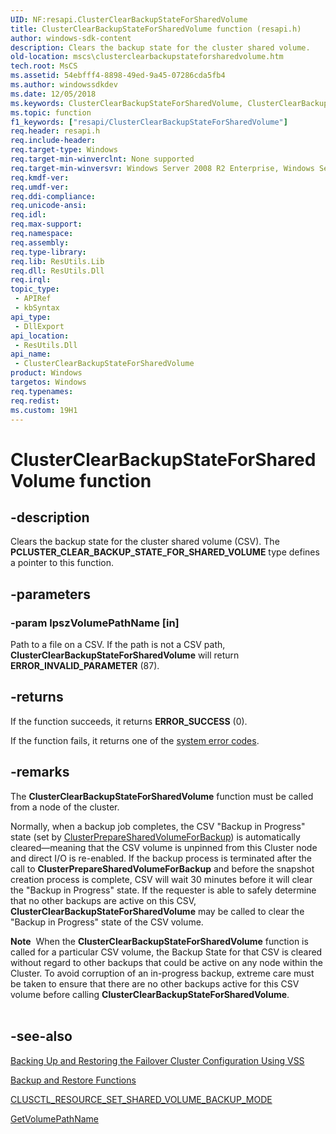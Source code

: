 ```yaml
---
UID: NF:resapi.ClusterClearBackupStateForSharedVolume
title: ClusterClearBackupStateForSharedVolume function (resapi.h)
author: windows-sdk-content
description: Clears the backup state for the cluster shared volume.
old-location: mscs\clusterclearbackupstateforsharedvolume.htm
tech.root: MsCS
ms.assetid: 54ebfff4-8898-49ed-9a45-07286cda5fb4
ms.author: windowssdkdev
ms.date: 12/05/2018
ms.keywords: ClusterClearBackupStateForSharedVolume, ClusterClearBackupStateForSharedVolume function [Failover Cluster], PCLUSTER_CLEAR_BACKUP_STATE_FOR_SHARED_VOLUME, PCLUSTER_CLEAR_BACKUP_STATE_FOR_SHARED_VOLUME function [Failover Cluster], mscs.clusterclearbackupstateforsharedvolume, resapi/ClusterClearBackupStateForSharedVolume, resapi/PCLUSTER_CLEAR_BACKUP_STATE_FOR_SHARED_VOLUME
ms.topic: function
f1_keywords: ["resapi/ClusterClearBackupStateForSharedVolume"]
req.header: resapi.h
req.include-header: 
req.target-type: Windows
req.target-min-winverclnt: None supported
req.target-min-winversvr: Windows Server 2008 R2 Enterprise, Windows Server 2008 R2 Datacenter
req.kmdf-ver: 
req.umdf-ver: 
req.ddi-compliance: 
req.unicode-ansi: 
req.idl: 
req.max-support: 
req.namespace: 
req.assembly: 
req.type-library: 
req.lib: ResUtils.Lib
req.dll: ResUtils.Dll
req.irql: 
topic_type:
 - APIRef
 - kbSyntax
api_type:
 - DllExport
api_location:
 - ResUtils.Dll
api_name:
 - ClusterClearBackupStateForSharedVolume
product: Windows
targetos: Windows
req.typenames: 
req.redist: 
ms.custom: 19H1
---
```


# ClusterClearBackupStateForSharedVolume function


## -description


Clears the backup state for the cluster shared volume (CSV). The <b>PCLUSTER_CLEAR_BACKUP_STATE_FOR_SHARED_VOLUME</b> type defines a pointer to this function.


## -parameters




### -param lpszVolumePathName [in]

Path to a file on a CSV. If the path is not a CSV path, 
      <b>ClusterClearBackupStateForSharedVolume</b> 
      will return <b>ERROR_INVALID_PARAMETER</b> (87).


## -returns



If the function succeeds, it returns <b>ERROR_SUCCESS</b> (0).

If the function fails, it returns one of the 
       <a href="https://docs.microsoft.com/windows/desktop/Debug/system-error-codes">system error codes</a>.




## -remarks



The 
    <b>ClusterClearBackupStateForSharedVolume</b> 
    function must be called from a node of the cluster.

Normally, when a backup job completes, the CSV "Backup in Progress" state (set by 
    <a href="https://docs.microsoft.com/windows/desktop/api/resapi/nf-resapi-clusterpreparesharedvolumeforbackup">ClusterPrepareSharedVolumeForBackup</a>) 
    is automatically cleared—meaning that the CSV volume is unpinned from this Cluster node and 
    direct I/O is re-enabled. If the backup process is terminated after the call to 
    <b>ClusterPrepareSharedVolumeForBackup</b> 
    and before the snapshot creation process is complete, CSV will wait 30 minutes before it will clear the 
    "Backup in Progress" state. If the requester is able to safely determine that no other backups 
    are active on this CSV, 
    <b>ClusterClearBackupStateForSharedVolume</b> 
    may be called to clear the "Backup in Progress" state of the CSV volume.

<div class="alert"><b>Note</b>  When the 
     <b>ClusterClearBackupStateForSharedVolume</b> 
     function is called for a particular CSV volume, the Backup State for that CSV is cleared without regard to other 
     backups that could be active on any node within the Cluster. To avoid corruption of an in-progress backup, 
     extreme care must be taken to ensure that there are no other backups active for this CSV volume before 
     calling 
     <b>ClusterClearBackupStateForSharedVolume</b>.</div>
<div> </div>



## -see-also




<a href="https://docs.microsoft.com/previous-versions/windows/desktop/mscs/backing-up-and-restoring-the-failover-cluster-configuration-using-vss">Backing Up and Restoring the Failover Cluster Configuration Using VSS</a>



<a href="https://docs.microsoft.com/previous-versions/windows/desktop/mscs/backup-and-restore-functions">Backup and Restore Functions</a>



<a href="https://docs.microsoft.com/previous-versions/windows/desktop/mscs/clusctl-resource-set-shared-volume-backup-mode">CLUSCTL_RESOURCE_SET_SHARED_VOLUME_BACKUP_MODE</a>



<a href="https://docs.microsoft.com/windows/desktop/api/fileapi/nf-fileapi-getvolumepathnamew">GetVolumePathName</a>
 

 

